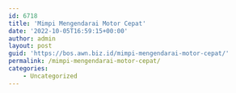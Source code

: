 ```yaml
---
id: 6718
title: 'Mimpi Mengendarai Motor Cepat'
date: '2022-10-05T16:59:15+00:00'
author: admin
layout: post
guid: 'https://bos.awn.biz.id/mimpi-mengendarai-motor-cepat/'
permalink: /mimpi-mengendarai-motor-cepat/
categories:
    - Uncategorized
---
```


